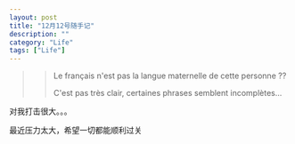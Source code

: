 ```yaml
---
layout: post
title: "12月12号随手记"
description: ""
category: "Life"
tags: ["Life"]
---
```


>> Le français n'est pas la langue maternelle de cette personne ??
>> 
>> C'est pas très clair, certaines phrases semblent incomplètes...

对我打击很大。。。

最近压力太大，希望一切都能顺利过关
